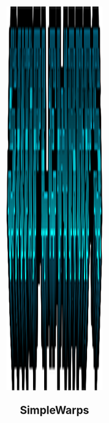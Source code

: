<h1 align="center">
  <img width=250 height=1000 src="https://github.com/coco1c/SimpleWarps/blob/main/Warp/images/SimpleWarps.png">
  
  SimpleWarps
</h1>
